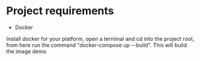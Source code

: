# Project requirements

* Docker

Install docker for your platform, open a terminal and cd into the project root, from here run the command "docker-compose up --build".
This will build the image
demo